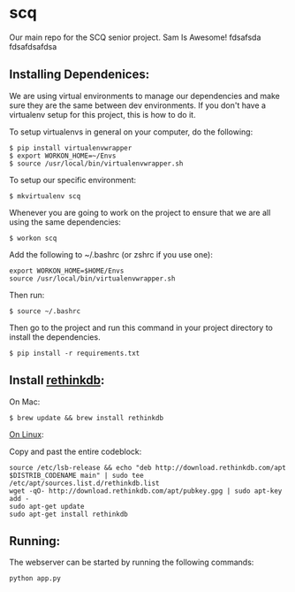 # scq
Our main repo for the SCQ senior project. Sam Is Awesome!
fdsafsda
fdsafdsafdsa


## Installing Dependenices:
We are using virtual environments to manage our dependencies and make sure they are the same between dev environments. If you don't have a virtualenv setup for this project, this is how to do it.

To setup virtualenvs in general on your computer, do the following:
```
$ pip install virtualenvwrapper
$ export WORKON_HOME=~/Envs
$ source /usr/local/bin/virtualenvwrapper.sh
```

To setup our specific environment:
```
$ mkvirtualenv scq
```

Whenever you are going to work on the project to ensure that we are all using the same dependencies:
```
$ workon scq
```

Add the following to ~/.bashrc (or zshrc if you use one):

```
export WORKON_HOME=$HOME/Envs
source /usr/local/bin/virtualenvwrapper.sh
```

Then run:
```
$ source ~/.bashrc
```

Then go to the project and run this command in your project directory to install the dependencies.
```
$ pip install -r requirements.txt
```

## Install [rethinkdb]( https://rethinkdb.com/docs/install/):

On Mac:

```$ brew update && brew install rethinkdb```

[On Linux](https://www.rethinkdb.com/docs/install/ubuntu/):

Copy and past the entire codeblock:
```
source /etc/lsb-release && echo "deb http://download.rethinkdb.com/apt $DISTRIB_CODENAME main" | sudo tee /etc/apt/sources.list.d/rethinkdb.list
wget -qO- http://download.rethinkdb.com/apt/pubkey.gpg | sudo apt-key add -
sudo apt-get update
sudo apt-get install rethinkdb
```

## Running:

The webserver can be started by running the following commands:

```
python app.py
```
